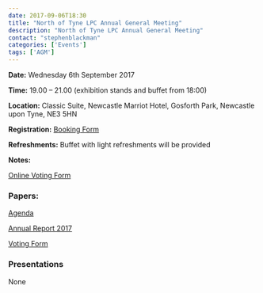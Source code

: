 ```yaml
---
date: 2017-09-06T18:30
title: "North of Tyne LPC Annual General Meeting"
description: "North of Tyne LPC Annual General Meeting"
contact: "stephenblackman"
categories: ['Events']
tags: ['AGM']
---
```


**Date:** Wednesday 6th September 2017

**Time:** 19.00 – 21.00 (exhibition stands and buffet from 18:00)

**Location:** Classic Suite, Newcastle Marriot Hotel, Gosforth Park, Newcastle upon Tyne, NE3 5HN

**Registration:** [Booking Form](https://www.eventbrite.co.uk/e/north-of-tyne-lpc-agm-community-pharmacy-awards-2017-tickets-36781316909)

**Refreshments:** Buffet with light refreshments will be provided

**Notes:**

[Online Voting Form](https://www.surveymonkey.co.uk/r/LPCAGM17)

### Papers:

[Agenda](https://gallery.mailchimp.com/310b8c606711c91df50f7527c/files/1e9b9d8d-21a0-453e-be4e-41266bc0dd13/Agenda_LPC_AGM_06_09_2017_Rev_17_08_A.pdf)

[Annual Report 2017](https://gallery.mailchimp.com/310b8c606711c91df50f7527c/files/2629c930-a4b8-43c5-9d6c-13885cb4f8a1/NoT_LPC_Annual_Report_with_Financial_Statements_2017.pdf)

[Voting Form](https://gallery.mailchimp.com/310b8c606711c91df50f7527c/files/150f91d3-448c-436b-aa05-47ff80edb6f3/NoT_LPC_AGM_2017_Voting_Form.pdf)

### Presentations

None
